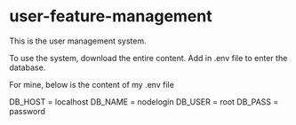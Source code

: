 # user-feature-management
This is the user management system.

To use the system, download the entire content. Add in .env file to enter the database.

For mine, below is the content of my .env file

DB_HOST = localhost
DB_NAME = nodelogin
DB_USER = root
DB_PASS = password
